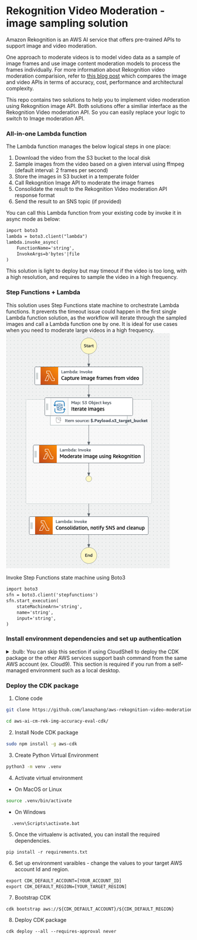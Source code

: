 
# Rekognition Video Moderation - image sampling solution

Amazon Rekognition is an AWS AI service that offers pre-trained APIs to support image and video moderation. 

One approach to moderate videos is to model video data as a sample of image frames and use image content moderation models to process the frames individually. 
For more information about Rekognition video moderation comparision, refer to [this blog post](https://aws.amazon.com/blogs/machine-learning/how-to-decide-between-amazon-rekognition-image-and-video-api-for-video-moderation/) which compares the image and video APIs in terms of accuracy, cost, performance and architectural complexity.

This repo contains two solutions to help you to implement video moderation using Rekognition image API. 
Both solutions offer a similiar interface as the Rekognition Video moderation API. 
So you can easily replace your logic to switch to Image moderation API.

### All-in-one Lambda function
The Lambda function manages the below logical steps in one place:
1. Download the video from the S3 bucket to the local disk
2. Sample images from the video based on a given interval using ffmpeg (default interval: 2 frames per second)
3. Store the images in S3 bucket in a temperate folder
4. Call Rekognition Image API to moderate the image frames
5. Consolidate the result to the Rekognition Video moderation API response format
6. Send the result to an SNS topic (if provided)

You can call this Lambda function from your existing code by invoke it in async mode as below:
```
import boto3
lambda = boto3.client("lambda")
lambda.invoke_async(
    FunctionName='string',
    InvokeArgs=b'bytes'|file
)

```
This solution is light to deploy but may timeout if the video is too long, with a high resolution, and requires to sample the video in a high frequency.

### Step Functions + Lambda
This solution uses Step Functions state machine to orchestrate Lambda functions. 
It prevents the timeout issue could happen in the first single Lambda function solution, as the workflow will iterate through the sampled images and call a Lambda function one by one.
It is ideal for use cases when you need to moderate large videos in a high frequency.
![Step Functions workflow digram](static/rek-video-sampling-stepfunctions.png)

Invoke Step Functions state machine using Boto3
```
import boto3
sfn = boto3.client('stepfunctions')
sfn.start_execution(
    stateMachineArn='string',
    name='string',
    input='string',
)
```

### Install environment dependencies and set up authentication
<details><summary>
:bulb: You can skip this section if using CloudShell to deploy the CDK package or the other AWS services support bash command from the same AWS account (ex. Cloud9). This section is required if you run from a self-managed environment such as a local desktop.
</summary>

- [ ] Install Node.js
https://nodejs.org/en/download/

- [ ] Install Python 3.7+
https://www.python.org/downloads/

- [ ] Install Git
https://github.com/git-guides/install-git

- [ ] Install Pip
```sh
python -m ensurepip --upgrade
```

- [ ] Install Python Virtual Environment
```sh
pip install virtualenv
```


- [ ] Setup the AWS CLI authentication
```sh
aws configure                                                                     
 ```                      
</details>

### Deploy the CDK package

1. Clone code
```sh
git clone https://github.com/lanazhang/aws-rekognition-video-moderation-image-sampling
```
```sh
cd aws-ai-cm-rek-img-accuracy-eval-cdk/
```

2. Install Node CDK package
```sh
sudo npm install -g aws-cdk
```

3. Create Python Virtual Environment
```sh
python3 -m venv .venv
```

4. Activate virtual environment

  - On MacOS or Linux
  ```sh
  source .venv/bin/activate
  ```
  - On Windows
  ```sh
    .venv\Scripts\activate.bat                                        
```

5. Once the virtualenv is activated, you can install the required dependencies.

```
pip install -r requirements.txt
```

6. Set up environment varaibles - change the values to your target AWS account Id and region.
```
export CDK_DEFAULT_ACCOUNT=[YOUR_ACCOUNT_ID]
export CDK_DEFAULT_REGION=[YOUR_TARGET_REGION]
```

7. Bootstrap CDK
```
cdk bootstrap aws://${CDK_DEFAULT_ACCOUNT}/${CDK_DEFAULT_REGION}
```

8. Deploy CDK package
```
cdk deploy --all --requires-approval never
```
